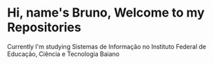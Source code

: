 # Hi, name's Bruno, Welcome to my Repositories

Currently I'm studying Sistemas de Informação no Instituto Federal de Educação, Ciência e Tecnologia Baiano
